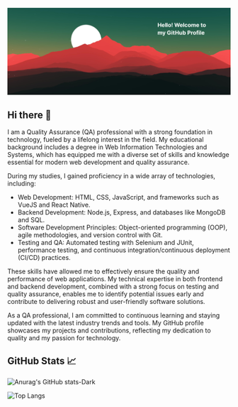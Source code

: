 [![MasterHead](https://github.com/mmalta24/portfolioimgs/blob/main/Header.png?raw=true)](https://github.com/mmalta24)

## Hi there 👋

I am a Quality Assurance (QA) professional with a strong foundation in technology, fueled by a lifelong interest in the field. My educational background includes a degree in Web Information Technologies and Systems, which has equipped me with a diverse set of skills and knowledge essential for modern web development and quality assurance.

During my studies, I gained proficiency in a wide array of technologies, including:

* Web Development: HTML, CSS, JavaScript, and frameworks such as VueJS and React Native.
* Backend Development: Node.js, Express, and databases like MongoDB and SQL.
* Software Development Principles: Object-oriented programming (OOP), agile methodologies, and version control with Git.
* Testing and QA: Automated testing with Selenium and JUnit, performance testing, and continuous integration/continuous deployment (CI/CD) practices.

These skills have allowed me to effectively ensure the quality and performance of web applications. My technical expertise in both frontend and backend development, combined with a strong focus on testing and quality assurance, enables me to identify potential issues early and contribute to delivering robust and user-friendly software solutions.

As a QA professional, I am committed to continuous learning and staying updated with the latest industry trends and tools. My GitHub profile showcases my projects and contributions, reflecting my dedication to quality and my passion for technology.

## GitHub Stats 📈

![Anurag's GitHub stats-Dark](https://github-readme-stats.vercel.app/api?username=mmalta24\&show_icons=true\&theme=transparent#gh-dark-mode-only)

![Top Langs](https://github-readme-stats.vercel.app/api/top-langs/?username=mmalta24\&show_icons=true\&theme=transparent)
